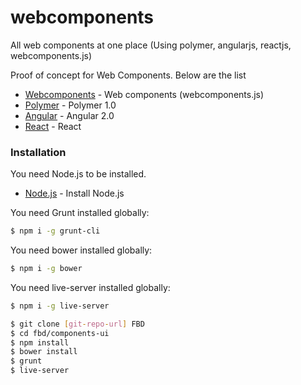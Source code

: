 # webcomponents
All web components at one place (Using polymer, angularjs, reactjs, webcomponents.js)

Proof of concept for Web Components. Below are the list

  - [Webcomponents] - Web components (webcomponents.js)
  - [Polymer] - Polymer 1.0
  - [Angular] - Angular 2.0
  - [React] - React

### Installation

You need Node.js to be installed.
- [Node.js] - Install Node.js

You need Grunt installed globally:

```sh
$ npm i -g grunt-cli
```

You need bower installed globally:

```sh
$ npm i -g bower
```
You need live-server installed globally:

```sh
$ npm i -g live-server
```

```sh
$ git clone [git-repo-url] FBD
$ cd fbd/components-ui
$ npm install
$ bower install
$ grunt
$ live-server
```



   [Webcomponents]: <http://webcomponents.org/>
   [Polymer]: <https://www.polymer-project.org/1.0/>
   [Angular]: <https://angular.io/>
   [React]: <https://facebook.github.io/react/>
   [Node.js]: <https://nodejs.org/en/>
   [git-repo-url]: <https://git.equinix.com/equinix/fbd.githttps://git.equinix.com/equinix/fbd.git>




